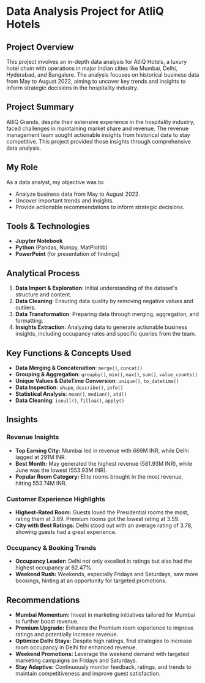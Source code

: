 
# Data Analysis Project for AtliQ Hotels

## Project Overview
This project involves an in-depth data analysis for AtliQ Hotels, a luxury hotel chain with operations in major Indian cities like Mumbai, Delhi, Hyderabad, and Bangalore. The analysis focuses on historical business data from May to August 2022, aiming to uncover key trends and insights to inform strategic decisions in the hospitality industry.

## Project Summary
AtliQ Grands, despite their extensive experience in the hospitality industry, faced challenges in maintaining market share and revenue. The revenue management team sought actionable insights from historical data to stay competitive. This project provided those insights through comprehensive data analysis.

## My Role
As a data analyst, my objective was to:
- Analyze business data from May to August 2022.
- Uncover important trends and insights.
- Provide actionable recommendations to inform strategic decisions.

## Tools & Technologies
- **Jupyter Notebook**
- **Python** (Pandas, Numpy, MatPlotlib)
- **PowerPoint** (for presentation of findings)

## Analytical Process
1. **Data Import & Exploration**: Initial understanding of the dataset's structure and content.
2. **Data Cleaning**: Ensuring data quality by removing negative values and outliers.
3. **Data Transformation**: Preparing data through merging, aggregation, and formatting.
4. **Insights Extraction**: Analyzing data to generate actionable business insights, including occupancy rates and specific queries from the team.

## Key Functions & Concepts Used
- **Data Merging & Concatenation**: `merge()`, `concat()`
- **Grouping & Aggregation**: `groupby()`, `min()`, `max()`, `sum()`, `value_counts()`
- **Unique Values & DateTime Conversion**: `unique()`, `to_datetime()`
- **Data Inspection**: `shape`, `describe()`, `info()`
- **Statistical Analysis**: `mean()`, `median()`, `std()`
- **Data Cleaning**: `isnull()`, `fillna()`, `apply()`

## Insights

### Revenue Insights
- **Top Earning City:** Mumbai led in revenue with 669M INR, while Delhi lagged at 291M INR.
- **Best Month:** May generated the highest revenue (581.93M INR), while June was the lowest (553.93M INR).
- **Popular Room Category:** Elite rooms brought in the most revenue, hitting 553.74M INR.

### Customer Experience Highlights
- **Highest-Rated Room:** Guests loved the Presidential rooms the most, rating them at 3.69. Premium rooms got the lowest rating at 3.59.
- **City with Best Ratings:** Delhi stood out with an average rating of 3.78, showing guests had a great experience.

### Occupancy & Booking Trends
- **Occupancy Leader:** Delhi not only excelled in ratings but also had the highest occupancy at 62.47%.
- **Weekend Rush:** Weekends, especially Fridays and Saturdays, saw more bookings, hinting at an opportunity for targeted promotions.

## Recommendations
- **Mumbai Momentum:** Invest in marketing initiatives tailored for Mumbai to further boost revenue.
- **Premium Upgrade:** Enhance the Premium room experience to improve ratings and potentially increase revenue.
- **Optimize Delhi Stays:** Despite high ratings, find strategies to increase room occupancy in Delhi for enhanced revenue.
- **Weekend Promotions:** Leverage the weekend demand with targeted marketing campaigns on Fridays and Saturdays.
- **Stay Adaptive:** Continuously monitor feedback, ratings, and trends to maintain competitiveness and improve guest satisfaction.
